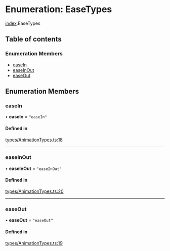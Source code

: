 # Enumeration: EaseTypes

[index](../modules/index.md).EaseTypes

## Table of contents

### Enumeration Members

- [easeIn](index.EaseTypes.md#easein)
- [easeInOut](index.EaseTypes.md#easeinout)
- [easeOut](index.EaseTypes.md#easeout)

## Enumeration Members

### easeIn

• **easeIn** = ``"easeIn"``

#### Defined in

[types/AnimationTypes.ts:18](https://github.com/chili-publish/editor-sdk/blob/6abb55e/types/AnimationTypes.ts#L18)

___

### easeInOut

• **easeInOut** = ``"easeInOut"``

#### Defined in

[types/AnimationTypes.ts:20](https://github.com/chili-publish/editor-sdk/blob/6abb55e/types/AnimationTypes.ts#L20)

___

### easeOut

• **easeOut** = ``"easeOut"``

#### Defined in

[types/AnimationTypes.ts:19](https://github.com/chili-publish/editor-sdk/blob/6abb55e/types/AnimationTypes.ts#L19)
